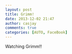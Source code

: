 ```yaml
---
layout: post
title: Grimm!
date: 2013-12-02 21:47
author: casjay
comments: true
categories: [AUTO, FaceBook]
---
```


Watching Grimm!!  

